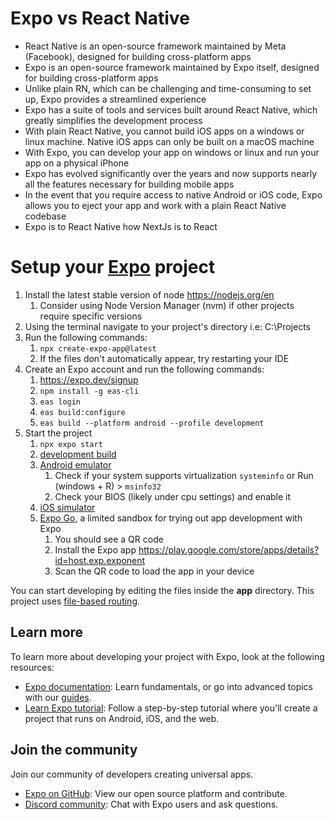 # Expo vs React Native

- React Native is an open-source framework maintained by Meta (Facebook), designed for building cross-platform apps 
- Expo is an open-source framework maintained by Expo itself, designed for building cross-platform apps
- Unlike plain RN, which can be challenging and time-consuming to set up, Expo provides a streamlined experience
- Expo has a suite of tools and services built around React Native, which greatly simplifies the development process
- With plain React Native, you cannot build iOS apps on a windows or linux machine. Native iOS apps can only be built on a macOS machine
- With Expo, you can develop your app on windows or linux and run your app on a physical iPhone
- Expo has evolved significantly over the years and now supports nearly all the features necessary for building mobile apps
- In the event that you require access to native Android or iOS code, Expo allows you to eject your app and work with a plain React Native codebase
- Expo is to React Native how NextJs is to React

# Setup your [Expo](https://expo.dev) project

1. Install the latest stable version of node https://nodejs.org/en
   1. Consider using Node Version Manager (nvm) if other projects require specific versions
2. Using the terminal navigate to your project's directory i.e: C:\Projects
3. Run the following commands:
   1. ```npx create-expo-app@latest```
   2. If the files don't automatically appear, try restarting your IDE
4. Create an Expo account and run the following commands:
   1. https://expo.dev/signup
   2. ```npm install -g eas-cli```
   3. ```eas login```
   4. ```eas build:configure```
   5. ```eas build --platform android --profile development```
5. Start the project
   1. ```npx expo start```
   2. [development build](https://docs.expo.dev/develop/development-builds/introduction/)
   3. [Android emulator](https://docs.expo.dev/workflow/android-studio-emulator/)
      1. Check if your system supports virtualization ```systeminfo``` or Run (windows + R) > ```msinfo32```
      2. Check your BIOS (likely under cpu settings) and enable it 
   4. [iOS simulator](https://docs.expo.dev/workflow/ios-simulator/)
   5. [Expo Go](https://expo.dev/go), a limited sandbox for trying out app development with Expo
      1. You should see a QR code 
      2. Install the Expo app https://play.google.com/store/apps/details?id=host.exp.exponent
      3. Scan the QR code to load the app in your device

You can start developing by editing the files inside the **app** directory. This project uses [file-based routing](https://docs.expo.dev/router/introduction).


## Learn more

To learn more about developing your project with Expo, look at the following resources:

- [Expo documentation](https://docs.expo.dev/): Learn fundamentals, or go into advanced topics with our [guides](https://docs.expo.dev/guides).
- [Learn Expo tutorial](https://docs.expo.dev/tutorial/introduction/): Follow a step-by-step tutorial where you'll create a project that runs on Android, iOS, and the web.

## Join the community

Join our community of developers creating universal apps.

- [Expo on GitHub](https://github.com/expo/expo): View our open source platform and contribute.
- [Discord community](https://chat.expo.dev): Chat with Expo users and ask questions.
